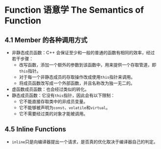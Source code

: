# Function 语意学 The Semantics of Function

## 4.1 Member 的各种调用方式

- 非静态成员函数：C++ 会保证至少和一般的普通的函数有相同的效率，经过若干步骤：
  - 改写函数，添加一个额外的参数到该函数中，用来提供一个存取管道，即`this`指针。
  - 对于每一个非静态成员的存取操作改成使用`this`指针来调用。
  - 将成员函数改写成一个外部函数，并且名称改为独一无二的。
- 虚函数成员函数：也会经过类似的转化。
- 静态成员函数：它没有`this`指针，因此会有以下限制：
  - 它不能直接存取类中的非成员变量。
  - 它不能够被声明为`const`、`volatile`和`virtual`。
  - 它不需要经过类的对象才能被调用。

## 4.5 Inline Functions

- `inline`只是向编译器提出一个请求，是否真的优化取决于编译器自己的判定。
